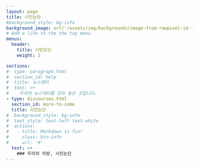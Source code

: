 ```yaml
---
layout: page
title: 시민논단
#background_style: bg-info
background_image: url('/assets/img/backgrounds/image-from-rawpixel-id-1199650-jpeg.jpg')
# Add a link to the the top menu
menus:
  header:
    title: 시민논단
    weight: 2

sections:
#- type: paragraph.html
#  section_id: help
#  title: 뉴스레터
#  text: >+
#    우리의 뉴스레터를 모아 놓은 곳입니다.
- type: discourses.html
  section_id: more-to-come
  title: 시민논단
#  background_style: bg-info
#  text_style: text-left text-white
#  actions:
#   - title: Markdown is fun!
#     class: btn-info
#     url: '#'
  text: >+
    ### 우리의 자랑, 시민논단
---
```

